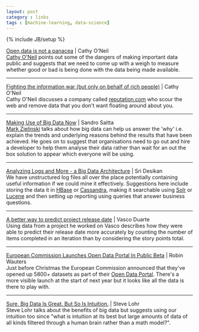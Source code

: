 ```yaml
---
layout: post
category : links
tags : [machine-learning, data-science]
---
```

{% include JB/setup %}

[Open data is not a panacea](http://bit.ly/TTCLrA) | Cathy O'Neil  
[Cathy O'Neil](https://twitter.com/mathbabedotorg) points out some of the dangers of making important data public and suggests that we need to come up with a weigh to measure whether good or bad is being done with the data being made available.

***

[Fighting the information war (but only on behalf of rich people)](http://bit.ly/TTCSmV) | Cathy O'Neil   
Cathy O'Neil discusses a company called [reputation.com](http://www.reputation.com/) who scour the web and remove data that you don't want floating around about you. 

***

[Making Use of Big Data Now](http://bit.ly/10ADake) | Sandro Saitta  
[Mark Zielinski](https://twitter.com/MarkMRtech) talks about how big data can help us answer the 'why' i.e. explain the trends and underlying reasons behind the results that have been achieved. He goes on to suggest that organisations need to go out and hire a developer to help them analyse their data rather than wait for an out the box solution to appear which everyone will be using. 

***

[Analyzing Logs and More - a Big Data Architecture](http://bit.ly/TqQtzu) | Sri Desikan  
We have unstructured log files all over the place potentially containing useful information if we could mine it effectively. Suggestions here include storing the data it in [HBase](http://hbase.apache.org/) or [Cassandra](http://cassandra.apache.org/), making it searchable using [Solr](http://lucene.apache.org/solr/) or [Lucene](http://lucene.apache.org/core/) and then setting up reporting using queries that answer business questions.

***

[A better way to predict project release date](http://bit.ly/UfznSJ) | Vasco Duarte  
Using data from a project he worked on Vasco describes how they were able to predict their release date more accurately by counting the number of items completed in an iteration than by considering the story points total.

***

[European Commission Launches Open Data Portal In Public Beta](http://tnw.co/RoBZQX) | Robin Wauters  
Just before Christmas the European Commission announced that they've opened up 5800+ datasets as part of their [Open Data Portal](http://open-data.europa.eu/open-data/). There's a more visible launch at the start of next year but it looks like all the data is there to play with.

***

[Sure, Big Data Is Great. But So Is Intuition.](http://nyti.ms/WT95YH) | Steve Lohr  
Steve Lohr talks about the benefits of big data but suggests using our intuition too since "what is intuition at its best  but large amounts of data of all kinds filtered through a human brain rather than a math model?".
